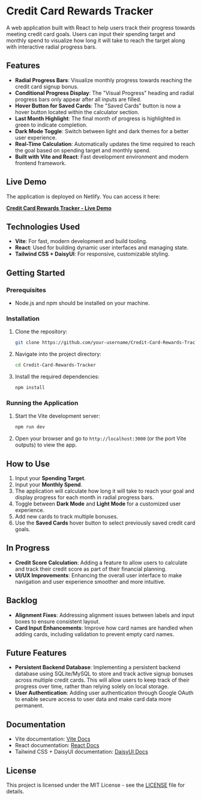 # Credit Card Rewards Tracker

A web application built with React to help users track their progress towards meeting credit card goals. Users can input their spending target and monthly spend to visualize how long it will take to reach the target along with interactive radial progress bars.

## Features

- **Radial Progress Bars**: Visualize monthly progress towards reaching the credit card signup bonus.
- **Conditional Progress Display**: The "Visual Progress" heading and radial progress bars only appear after all inputs are filled.
- **Hover Button for Saved Cards**: The "Saved Cards" button is now a hover button located within the calculator section.
- **Last Month Highlight**: The final month of progress is highlighted in green to indicate completion.
- **Dark Mode Toggle**: Switch between light and dark themes for a better user experience.
- **Real-Time Calculation**: Automatically updates the time required to reach the goal based on spending target and monthly spend.
- **Built with Vite and React**: Fast development environment and modern frontend framework.

## Live Demo

The application is deployed on Netlify. You can access it here:

**[Credit Card Rewards Tracker - Live Demo](https://ccrewards.netlify.app/)**

## Technologies Used

- **Vite**: For fast, modern development and build tooling.
- **React**: Used for building dynamic user interfaces and managing state.
- **Tailwind CSS + DaisyUI**: For responsive, customizable styling.

## Getting Started

### Prerequisites

- Node.js and npm should be installed on your machine.

### Installation

1. Clone the repository:
    ```bash
    git clone https://github.com/your-username/Credit-Card-Rewards-Tracker.git
    ```

2. Navigate into the project directory:
    ```bash
    cd Credit-Card-Rewards-Tracker
    ```

3. Install the required dependencies:
    ```bash
    npm install
    ```

### Running the Application

1. Start the Vite development server:
    ```bash
    npm run dev
    ```

2. Open your browser and go to `http://localhost:3000` (or the port Vite outputs) to view the app.

## How to Use

1. Input your **Spending Target**.
2. Input your **Monthly Spend**.
3. The application will calculate how long it will take to reach your goal and display progress for each month in radial progress bars.
4. Toggle between **Dark Mode** and **Light Mode** for a customized user experience.
5. Add new cards to track multiple bonuses.
6. Use the **Saved Cards** hover button to select previously saved credit card goals.

## In Progress

- **Credit Score Calculation**: Adding a feature to allow users to calculate and track their credit score as part of their financial planning.
- **UI/UX Improvements**: Enhancing the overall user interface to make navigation and user experience smoother and more intuitive.

## Backlog

- **Alignment Fixes**: Addressing alignment issues between labels and input boxes to ensure consistent layout.
- **Card Input Enhancements**: Improve how card names are handled when adding cards, including validation to prevent empty card names.

## Future Features

- **Persistent Backend Database**: Implementing a persistent backend database using SQLite/MySQL to store and track active signup bonuses across multiple credit cards. This will allow users to keep track of their progress over time, rather than relying solely on local storage.
- **User Authentication**: Adding user authentication through Google OAuth to enable secure access to user data and make card data more permanent.

## Documentation

- Vite documentation: [Vite Docs](https://vitejs.dev/guide/)
- React documentation: [React Docs](https://reactjs.org/docs/getting-started.html)
- Tailwind CSS + DaisyUI documentation: [DaisyUI Docs](https://daisyui.com/)

## License

This project is licensed under the MIT License - see the [LICENSE](LICENSE) file for details.